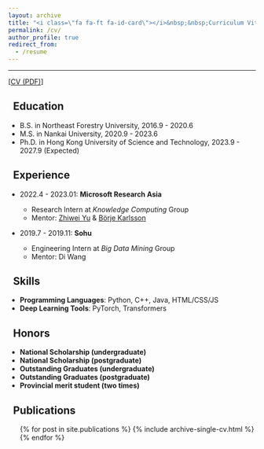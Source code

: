```yaml
---
layout: archive
title: "<i class=\"fa fa-ft fa-id-card\"></i>&nbsp;&nbsp;Curriculum Vitae"
permalink: /cv/
author_profile: true
redirect_from:
  - /resume
---
```


---

\[[CV (PDF)](/files/Curriculum_Vitae.pdf)\]

## <i class="fa fa-ft fa-university"></i>&nbsp;&nbsp;Education

* B.S. in Northeast Forestry University, 2016.9 - 2020.6
* M.S. in Nankai University, 2020.9 - 2023.6
* Ph.D. in Hong Kong University of Science and Technology, 2023.9 - 2027.9 (Expected)

## <i class="fa fa-ft fa-users"></i>&nbsp;&nbsp;Experience

* 2022.4 - 2023.01: **Microsoft Research Asia**
  * Research Intern at *Knowledge Computing* Group
  * Mentor: [Zhiwei Yu](https://www.microsoft.com/en-us/research/people/zhiwyu/) & [Börje Karlsson](https://www.microsoft.com/en-us/research/people/borjekar/)


* 2019.7 - 2019.11: **Sohu**
  * Engineering Intern at *Big Data Mining* Group
  * Mentor: Di Wang


## <i class="fa fa-ft fa-cogs"></i>&nbsp;&nbsp;Skills

* **Programming Languages**: Python, C++, Java, HTML/CSS/JS 
* **Deep Learning Tools**:  PyTorch, Transformers

## <i class="fa fa-ft fa-cogs"></i>&nbsp;&nbsp;Honors

* **National Scholarship (undergraduate)**
* **National Scholarship (postgraduate)**
* **Outstanding Graduates (undergraduate)**
* **Outstanding Graduates (postgraduate)**
* **Provincial merit student (two times)**

## <i class="fa fa-ft fa-book"></i>&nbsp;&nbsp;Publications
  <ul>{% for post in site.publications %}
    {% include archive-single-cv.html %}
  {% endfor %}</ul>